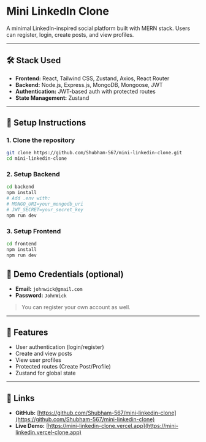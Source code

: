 # Mini LinkedIn Clone

A minimal LinkedIn-inspired social platform built with MERN stack. Users can register, login, create posts, and view profiles.

---

## 🛠 Stack Used

- **Frontend:** React, Tailwind CSS, Zustand, Axios, React Router
- **Backend:** Node.js, Express.js, MongoDB, Mongoose, JWT
- **Authentication:** JWT-based auth with protected routes
- **State Management:** Zustand

---

## 🚀 Setup Instructions

### 1. Clone the repository

```bash
git clone https://github.com/Shubham-567/mini-linkedin-clone.git
cd mini-linkedin-clone
```

### 2. Setup Backend

```bash
cd backend
npm install
# Add .env with:
# MONGO_URI=your_mongodb_uri
# JWT_SECRET=your_secret_key
npm run dev
```

### 3. Setup Frontend

```bash
cd frontend
npm install
npm run dev
```

## 🔐 Demo Credentials (optional)

- **Email:** `johnwick@gmail.com`
- **Password:** `JohnWick`

> You can register your own account as well.

---

## 🌟 Features

- User authentication (login/register)
- Create and view posts
- View user profiles
- Protected routes (Create Post/Profile)
- Zustand for global state

---

## 🔗 Links

- **GitHub:** [https://github.com/Shubham-567/mini-linkedin-clone](https://github.com/Shubham-567/mini-linkedin-clone)
- **Live Demo:** [https://mini-linkedin-clone.vercel.app](https://mini-linkedin.vercel-clone.app)
